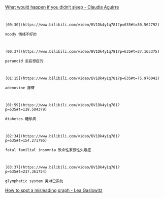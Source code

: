 [What would happen if you didn’t sleep - Claudia Aguirre](https://www.bilibili.com/video/BV1Dk4y1q781?p=635)

```ad-note


[00:30](https://www.bilibili.com/video/BV1Dk4y1q781?p=635#t=30.562792)

moody 情绪不好的

```

```ad-note


[00:37](https://www.bilibili.com/video/BV1Dk4y1q781?p=635#t=37.163375)

paranoid 患妄想症的

```

```ad-note


[01:15](https://www.bilibili.com/video/BV1Dk4y1q781?p=635#t=75.976041)

adenosine 腺苷

```

```ad-note


[01:59](https://www.bilibili.com/video/BV1Dk4y1q781?p=635#t=119.504379)

diabetes 糖尿病

```

```ad-note


[02:34](https://www.bilibili.com/video/BV1Dk4y1q781?p=635#t=154.271796)

fatal familial insomnia 致命性家族性失眠症

```

```ad-note


[03:37](https://www.bilibili.com/video/BV1Dk4y1q781?p=635#t=217.361754)

glymphatic system 类淋巴系统

```

[How to spot a misleading graph - Lea Gaslowitz](https://www.bilibili.com/video/BV1Dk4y1q781?p=636)